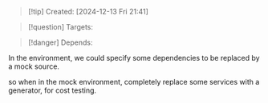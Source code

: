 
>[!tip] Created: [2024-12-13 Fri 21:41]

>[!question] Targets: 

>[!danger] Depends: 

In the environment, we could specify some dependencies to be replaced by a mock source.

so when in the mock environment, completely replace some services with a generator, for cost testing.

